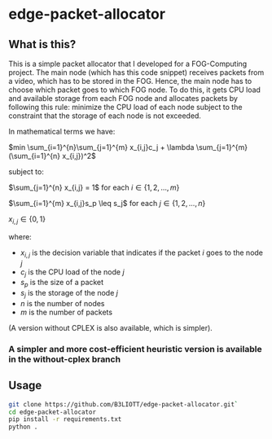 # edge-packet-allocator

## What is this?
This is a simple packet allocator that I developed for a FOG-Computing project.
The main node (which has this code snippet) receives packets from a video, which has to be stored in the FOG.
Hence, the main node has to choose which packet goes to which FOG node.
To do this, it gets CPU load and available storage from each FOG node and allocates packets by following this rule:
minimize the CPU load of each node subject to the constraint that the storage of each node is not exceeded.

In mathematical terms we have:

$min \sum_{i=1}^{n}\sum_{j=1}^{m} x_{i,j}c_j + \lambda \sum_{j=1}^{m}(\sum_{i=1}^{n} x_{i,j})^2$

subject to:

$\sum_{j=1}^{n} x_{i,j} = 1$ for each $i \in \{1,2,...,m\}$

$\sum_{i=1}^{m} x_{i,j}s_p \leq s_j$ for each $j \in \{1,2,...,n\}$

$x_{i,j} \in \{0,1\}$

where:
- $x_{i,j}$ is the decision variable that indicates if the packet $i$ goes to the node $j$
- $c_j$ is the CPU load of the node $j$
- $s_p$ is the size of a packet
- $s_j$ is the storage of the node $j$
- $n$ is the number of nodes
- $m$ is the number of packets
  
(A version without CPLEX is also available, which is simpler).

### A simpler and more cost-efficient heuristic version is available in the without-cplex branch

## Usage
```bash
git clone https://github.com/B3LIOTT/edge-packet-allocator.git`
cd edge-packet-allocator
pip install -r requirements.txt
python .
```
